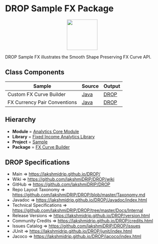 # DROP Sample FX Package

<p align="center"><img src="https://github.com/lakshmiDRIP/DROP/blob/master/DRIP_Logo.gif?raw=true" width="100"></p>

DROP Sample FX illustrates the Smooth Shape Preserving FX Curve API.


## Class Components

 |            Sample            | Source | Output |
 |------------------------------|--------|--------|
 | Custom FX Curve Builder      | [Java](https://github.com/lakshmiDRIP/DROP/tree/master/src/main/java/org/drip/sample/fx/CustomFXCurveBuilder.java) | [DROP](https://github.com/lakshmiDRIP/DROP/blob/master/drop/org/drip/sample/fx/CustomFXCurveBuilder.drop) |
 | FX Currency Pair Conventions | [Java](https://github.com/lakshmiDRIP/DROP/tree/master/src/main/java/org/drip/sample/fx/FXCurrencyPairConventions.java) | [DROP](https://github.com/lakshmiDRIP/DROP/blob/master/drop/org/drip/sample/fx/FXCurrencyPairConventions.drop) |


## Hierarchy

 <ul>
	<li><b>Module </b> = <a href = "https://github.com/lakshmiDRIP/DROP/tree/master/AnalyticsCore.md">Analytics Core Module</a></li>
	<li><b>Library</b> = <a href = "https://github.com/lakshmiDRIP/DROP/tree/master/FixedIncomeAnalyticsLibrary.md">Fixed Income Analytics Library</a></li>
	<li><b>Project</b> = <a href = "https://github.com/lakshmiDRIP/DROP/tree/master/src/main/java/org/drip/sample/README.md">Sample</a></li>
	<li><b>Package</b> = <a href = "https://github.com/lakshmiDRIP/DROP/tree/master/src/main/java/org/drip/sample/fx/README.md">FX Curve Builder</a></li>
 </ul>


## DROP Specifications

 * Main                     => https://lakshmidrip.github.io/DROP/
 * Wiki                     => https://github.com/lakshmiDRIP/DROP/wiki
 * GitHub                   => https://github.com/lakshmiDRIP/DROP
 * Repo Layout Taxonomy     => https://github.com/lakshmiDRIP/DROP/blob/master/Taxonomy.md
 * Javadoc                  => https://lakshmidrip.github.io/DROP/Javadoc/index.html
 * Technical Specifications => https://github.com/lakshmiDRIP/DROP/tree/master/Docs/Internal
 * Release Versions         => https://lakshmidrip.github.io/DROP/version.html
 * Community Credits        => https://lakshmidrip.github.io/DROP/credits.html
 * Issues Catalog           => https://github.com/lakshmiDRIP/DROP/issues
 * JUnit                    => https://lakshmidrip.github.io/DROP/junit/index.html
 * Jacoco                   => https://lakshmidrip.github.io/DROP/jacoco/index.html
